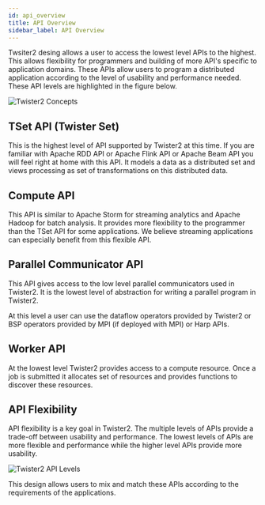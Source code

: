 ```yaml
---
id: api_overview
title: API Overview
sidebar_label: API Overview
---
```


Twsiter2 desing allows a user to access the lowest level APIs to the highest. This allows flexibility for
 programmers and building of more API's specific to application domains. These APIs allow users to program 
a distributed application according to the level of usability and performance needed. These API levels are
highlighted in the figure below.

![Twister2 Concepts](assets/api_levels.png)

## TSet API (Twister Set)

This is the highest level of API supported by Twister2 at this time. If you are familiar with 
Apache RDD API or Apache Flink API or Apache Beam API you will feel right at home with this API. It models a
data as a distributed set and views processing as set of transformations on this distributed data.

## Compute API 

This API is similar to Apache Storm for streaming analytics and Apache Hadoop for batch analysis. 
It provides more flexibility to the programmer than the TSet API for some applications. We believe 
streaming applications can especially benefit from this flexible API. 

## Parallel Communicator API

This API gives access to the low level parallel communicators used in Twister2. It is the lowest level of
abstraction for writing a parallel program in Twister2. 

At this level a user can use the dataflow operators provided by Twister2 or BSP operators provided by 
MPI (if deployed with MPI) or Harp APIs.

## Worker API

At the lowest level Twister2 provides access to a compute resource. Once a job is submitted it allocates set of
resources and provides functions to discover these resources.

## API Flexibility

API flexibility is a key goal in Twister2. The multiple levels of APIs provide a trade-off between usability and performance.
The lowest levels of APIs are more flexible and performance while the higher level APIs provide more usability.  

![Twister2 API Levels](assets/tw2-api-levels.png)

This design allows users to mix and match these APIs according to the requirements of the applications.



